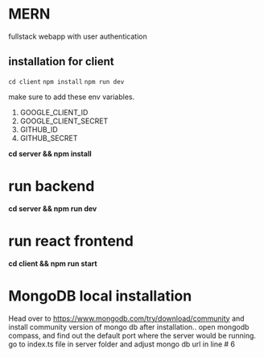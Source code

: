 # MERN

fullstack webapp with user authentication

## installation for client

`cd client`
`npm install`
`npm run dev`

make sure to add these env variables.

1. GOOGLE_CLIENT_ID
2. GOOGLE_CLIENT_SECRET
3. GITHUB_ID
4. GITHUB_SECRET

**cd server && npm install**

# run backend

**cd server && npm run dev**

# run react frontend

**cd client && npm run start**

# MongoDB local installation

Head over to https://www.mongodb.com/try/download/community and install community version of mongo db
after installation.. open mongodb compass, and find out the default port where the server would be running.
go to index.ts file in server folder and adjust mongo db url in line # 6
